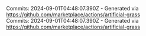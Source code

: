 Commits: 2024-09-01T04:48:07.390Z - Generated via https://github.com/marketplace/actions/artificial-grass
<br>
Commits: 2024-09-01T04:48:07.390Z - Generated via https://github.com/marketplace/actions/artificial-grass
<br>
